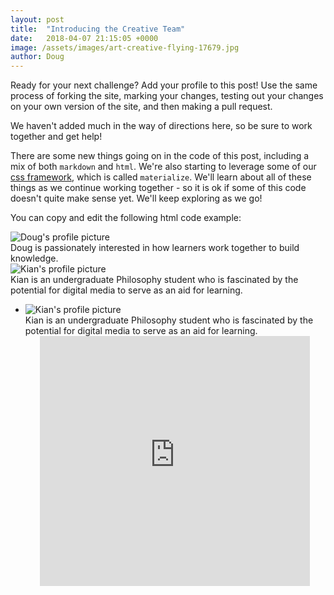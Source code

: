 ```yaml
---
layout: post
title:  "Introducing the Creative Team"
date:   2018-04-07 21:15:05 +0000
image: /assets/images/art-creative-flying-17679.jpg
author: Doug
---
```

Ready for your next challenge? Add your profile to this post! Use the same process of forking the site, marking your changes, testing out your changes on your own version of the site, and then making a pull request.

We haven't added much in the way of directions here, so be sure to work together and get help!

There are some new things going on in the code of this post, including a mix of both `markdown` and <code>html</code>. We're also starting to leverage some of our [css framework](materializecss.com/), which is called `materialize`. We'll learn about all of these things as we continue working together - so it is ok if some of this code doesn't quite make sense yet. We'll keep exploring as we go!

You can copy and edit the following html code example:


<!-- this is a comment, we use comments to write notes that only appear in code -->
<!-- we also use comment to mark off sections of code to make things easier to read and scan -->
<!-- for example, in the code below, there is a start statement and an end statement to help us scan and read through the code. -->

<!-- Start Doug's profile -->
 <div class="col s12 offset-m2 l6 offset-l3">
        <div class="card-panel grey lighten-5 z-depth-1">
          <div class="row valign-wrapper">
            <div class="col s3">
              <img src="{{site.baseurl}}/assets/images/doug.jpg" alt="Doug's profile picture" class="circle responsive-img"> <!-- notice the "circle" class -->
            </div>
            <div class="col s9">
              <span class="black-text">
                Doug is passionately interested in how learners work together to build knowledge.
              </span>
            </div>
          </div>
        </div>
      </div>
<!-- End Doug's profile -->

<!-- Start Kian's profile -->
 <div class="col s12 offset-m2 l6 offset-l3">
        <div class="card-panel grey lighten-5 z-depth-1">
          <div class="row valign-wrapper">
            <div class="col s3">
              <img src="{{site.baseurl}}/assets/images/kian.jpg" alt="Kian's profile picture" class="circle responsive-img"> <!-- notice the "circle" class -->
            </div>
            <div class="col s9">
              <span class="black-text">
                Kian is an undergraduate Philosophy student who is fascinated by the potential for digital media to serve as an aid for learning.
              </span>
            </div>
          </div>
        </div>
      </div>
<!-- End Kian's profile -->

<!-- Start Kian's test profile -->
<ul class="collapsible" data-collapsible="expandable">
    <li>
    <div class="collapsible-header row z-depth-1 hoverable blue grey lighten-5">
       <div class="row valign-wrapper">
          <div class="col s3">
             <img src="{{site.baseurl}}/assets/images/kian.jpg" alt="Kian's profile picture" class="circle responsive-img"> 
          </div>
          <div class="col s9">
             <span class="black-text">
                Kian is an undergraduate Philosophy student who is fascinated by the potential for digital media to serve as an aid for learning.
             </span>
          </div>
       </div>
    </div>
    <div class="collapsible-body">
       <iframe width="90%" height="400" src="https://www.youtube.com/embed/sH9h4xkY4ys" frameborder="0" allowfullscreen</iframe>
    </div>
    </li>
<!-- End Kian's test profile -->
